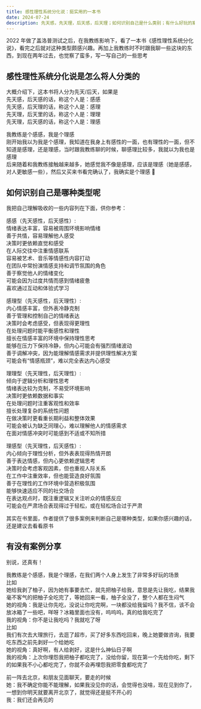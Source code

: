 ```yaml
---
title: 感性理性系统分化说：挺实用的一本书
date: 2024-07-24
description: 先天感，先天理，后天感，后天理；如何识别自己是什么类别；有什么好玩的案例
---
```


2022 年做了盖洛普测试之后，在我教练影响下，看了一本书《感性理性系统分化说》，看完之后就对这种类型颇感兴趣。再加上我教练时不时跟我聊一些这块的东西，到现在两年过去，也觉察了蛮多，写一写自己的一些思考

## 感性理性系统分化说是怎么将人分类的

大概介绍下，这本书将人分为先天/后天，如果是   
先天感，后天感的话，称这个人是：感感   
先天感，后天理的话，称这个人是：感理   
先天理，后天里的话，称这个人是：理理   
先天理，后天感的话，称这个人是：理感

我教练是个感感，我是个理感   
刚开始我以为我是个感理，我知道在我身上有感性的一面，也有理性的一面，但不知道是感理，还是理感，当时跟我教练聊的时候，聊感理比较多，我就以为我也是感理   
后来随着和我教练接触越来越多，她感觉我不像是感理，应该是理感（她是感感，对人更敏感一些），然后又买来书看完确认了，我确实是个理感 🤣

## 如何识别自己是哪种类型呢

我把自己理解吸收的一些内容列在下面，供你参考：

感感（先天感性，后天感性）:   
情绪表达丰富，容易被周围环境影响情绪   
善于共情，容易理解他人感受   
决策时更依赖直觉和感受   
在人际交往中注重情感联系   
容易被艺术、音乐等情感性内容打动   
在团队中常扮演情感支持和调节氛围的角色   
善于察觉他人的情绪变化   
可能会因为过度共情而感到情绪疲惫   
喜欢通过互动和体验式学习

感理型（先天感性，后天理性）:   
内心情感丰富，但外表冷静克制   
善于管理和控制自己的情绪表达   
决策时会考虑感受，但表现得更理性   
在处理问题时能平衡感性和理性   
擅长在情感丰富的环境中保持理性思考   
能够在压力下保持冷静，但内心可能会有强烈情绪波动   
善于调解冲突，因为能理解情感需求并提供理性解决方案   
可能会有“情感瓶颈”，难以完全表达内心感受

理理型（先天理性，后天理性）:   
倾向于逻辑分析和理性思考   
情绪表达较为克制，不易受环境影响   
决策时更依赖数据和事实   
在处理问题时注重客观性和效率   
擅长处理复杂的系统性问题    
在做决策时更看重长期利益和整体效果   
可能会被认为缺乏同理心，难以理解他人的情感需求   
在面对情感冲突时可能感到不适或不知所措

理感型（先天理性，后天感性）:   
内心倾向于理性分析，但外表表现得热情开朗   
善于表达情感，但内心更依赖逻辑思考   
决策时会考虑客观因素，但也重视人际关系   
在工作中注重效率，但也能营造良好氛围   
善于在理性的工作环境中营造积极氛围   
能够快速适应不同的社交场合   
在表达观点时，既注重逻辑又关注听众的情感反应   
可能会在严肃场合表现得过于轻松，或在轻松场合过于严肃

其实在书里面，作者提供了很多案例来判断自己是哪种类型，如果你感兴趣的话，还是建议去看看原书

## 有没有案例分享

别说，还真有！

我教练是个感感，我是个理感，在我们两个人身上发生了非常多好玩的场景   
比如   
她给我剥了柚子，因为她有事要去忙，就先把柚子给我，意思是先让我吃，结果我毫不客气的把柚子全吃完了，等她回来一看，柚子全没了，整个人都在生闷气   
她的视角：我是让你先吃，没说让你吃完啊，一块都没给我留吗？我不信，该不会放冰箱了一些吧，咩呀？冰箱里面也没有，呜呜呜，真的给我吃完了   
我的视角：你不是让我吃吗？我就吃了呀   
比如   
我们有次去大理旅行，去逛了超市，买了好多东西吃回来，晚上她要做咨询，我要吃东西之前先剥好一个给她吃   
她的视角：真好啊，有人给剥好，这是什么神仙日子啊   
我的视角：上次你埋怨我把柚子都吃完了，没给你留，现在第一个先给你吃，剩下的如果我不小心都吃完了，你就不会再埋怨我把零食都吃完了

前一阵去北京，和朋友见面聊天，要走的时候   
她：我不确定你能不能理解，如果我没见你的话，会觉得也没啥，现在见到你了，一想到你明天就要离开北京了，就觉得还是挺不开心的   
我：我们还会再见的